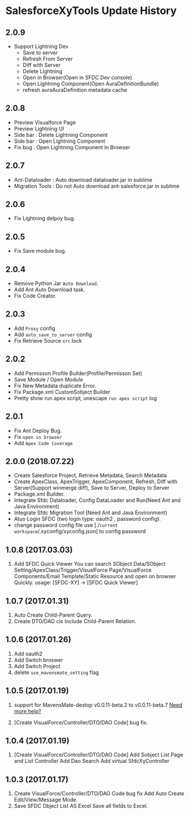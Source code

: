 # SalesforceXyTools Update History

## 2.0.9
* Support Lightning Dev
    - Save to server
    - Refresh From Server
    - Diff with Server
    - Delete Lightning
    - Open in Browser(Open in SFDC Dev console)
    - Open Lightning Component(Open AuraDefinitionBundle)
    - refresh auraAuraDefinition metadata cache

## 2.0.8
* Preview Visualforce Page
* Preview Lightning UI
* Side bar : Delete Lightning Component
* Side bar : Open Lightning Component
* Fix bug : Open Lightning Component In Browser


## 2.0.7
* Ant-Dataloader : Auto download dataloader.jar in sublime
* Migration Tools : Do not Auto download ant-salesforce.jar in sublime

## 2.0.6
* Fix Lightning delpoy bug.

## 2.0.5
* Fix Save module bug.

## 2.0.4
* Remove Python Jar `Auto Download`.
* Add Ant Auto Download task.
* Fix Code Creator.

## 2.0.3
* Add `Proxy` config
* Add `auto_save_to_server` config
* Fix Retrieve Source `src` lock

## 2.0.2
* Add Permisson Profile Builder(Profile/Permisson Set)
* Save Module / Open Module
* Fix New Metadata duplicate Error.
* Fix Package.xml CustomSobject Builder
* Pretty show run apex script, unescape `run apex script` log 

## 2.0.1
* Fix Ant Deploy Bug.
* Fix `open in browser`
* Add `Apex Code Coverage`

## 2.0.0 (2018.07.22)
* Create Salesforce Project, Retrieve Metadata, Search Metadata
* Create ApexClass, ApexTrigger, ApexComponent, Refresh, Diff with Server(Support winmerge diff), Save to Server, Deploy to Server
* Package.xml Builder.
* Integrate Sfdc Dataloader, Config DataLoader and Run(Need Ant and Java Environment)
* Integrate Sfdc Migration Tool (Need Ant and Java Environment)
* Atuo Login SFDC (two login type: oauth2 , password config).
*  change password config file 
   use [./`current workspace`/.xyconfig/xyconfig.json] to config password
   

## 1.0.8 (2017.03.03)
1. Add SFDC Quick Viewer
You can search SObject Data/SObject Setting/ApexClass/Trigger/VisualForce Page/VisualForce Components/Email Template/Static Resource and open on browser Quickly.
usage:
[SFDC-XY] -> [SFDC Quick Viewer]


## 1.0.7 (2017.01.31)
1. Auto Create Child-Parent Query.
2. Create DTO/DAO cls Include Child-Parent Relation.


## 1.0.6 (2017.01.26)
1. Add oauth2
2. Add Switch broswer
3. Add Switch Project
4. delete `use_mavensmate_setting` flag


##  1.0.5 (2017.01.19)
1. support for MavensMate-destop v0.0.11-beta.2 to v0.0.11-beta.7
	[Need more help?](https://github.com/exiahuang/XyHelp/blob/master/SalesforceXyTools/Setup/Readme.md)

2. [Create VisualForce/Controller/DTO/DAO Code] bug fix.

##  1.0.4 (2017.01.19)
1. [Create VisualForce/Controller/DTO/DAO Code]
 Add Sobject List Page and List Controller
 Add Dao Search
 Add virtual SfdcXyController

##  1.0.3 (2017.01.17)
1. Create VisualForce/Controller/DTO/DAO Code bug fix
  Add Auto Create Edit/View/Message Mode.
2. Save SFDC Object List AS Excel
  Save all fields to Excel.


